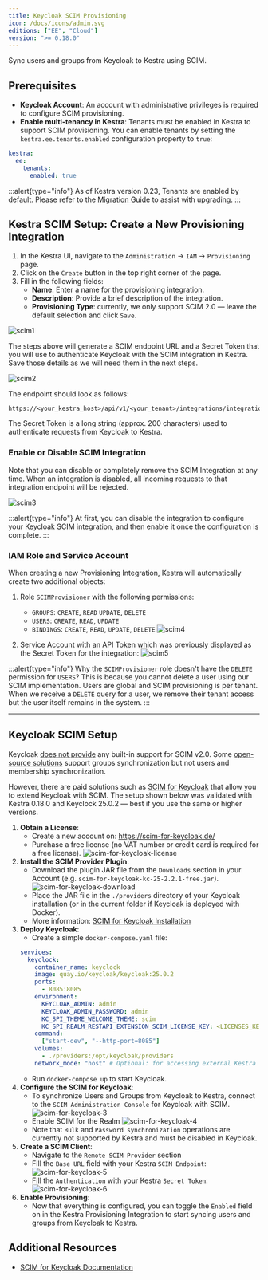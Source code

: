 ```yaml
---
title: Keycloak SCIM Provisioning
icon: /docs/icons/admin.svg
editions: ["EE", "Cloud"]
version: ">= 0.18.0"
---
```


Sync users and groups from Keycloak to Kestra using SCIM.

## Prerequisites

- **Keycloak Account**: An account with administrative privileges is required to configure SCIM provisioning.
- **Enable multi-tenancy in Kestra**: Tenants must be enabled in Kestra to support SCIM provisioning. You can enable tenants by setting the `kestra.ee.tenants.enabled` configuration property to `true`:

```yaml
kestra:
  ee:
    tenants:
      enabled: true
```

:::alert{type="info"}
As of Kestra version 0.23, Tenants are enabled by default. Please refer to the [Migration Guide](../../../11.migration-guide/0.23.0/tenant-migration-ee.md) to assist with upgrading.
:::

## Kestra SCIM Setup: Create a New Provisioning Integration

1. In the Kestra UI, navigate to the `Administration` → `IAM` → `Provisioning` page.
2. Click on the `Create` button in the top right corner of the page.
3. Fill in the following fields:
   - **Name**: Enter a name for the provisioning integration.
   - **Description**: Provide a brief description of the integration.
   - **Provisioning Type**: currently, we only support SCIM 2.0 — leave the default selection and click `Save`.

![scim1](@assets/docs/enterprise/scim1_keycloak.png)

The steps above will generate a SCIM endpoint URL and a Secret Token that you will use to authenticate Keycloak with the SCIM integration in Kestra. Save those details as we will need them in the next steps.

![scim2](@assets/docs/enterprise/scim2.png)

The endpoint should look as follows:

```
https://<your_kestra_host>/api/v1/<your_tenant>/integrations/integration_id/scim/v2
```

The Secret Token is a long string (approx. 200 characters) used to authenticate requests from Keycloak to Kestra.

### Enable or Disable SCIM Integration

Note that you can disable or completely remove the SCIM Integration at any time. When an integration is disabled, all incoming requests to that integration endpoint will be rejected.

![scim3](@assets/docs/enterprise/scim3.png)


:::alert{type="info"}
At first, you can disable the integration to configure your Keycloak SCIM integration, and then enable it once the configuration is complete.
:::

### IAM Role and Service Account

When creating a new Provisioning Integration, Kestra will automatically create two additional objects:

1. Role `SCIMProvisioner` with the following permissions:
   - `GROUPS`: `CREATE`, `READ` `UPDATE`, `DELETE`
   - `USERS`: `CREATE`, `READ`, `UPDATE`
   - `BINDINGS`: `CREATE`, `READ`, `UPDATE`, `DELETE`
  ![scim4](@assets/docs/enterprise/scim4.png)

2. Service Account with an API Token which was previously displayed as the Secret Token for the integration:
  ![scim5](@assets/docs/enterprise/scim5.png)

:::alert{type="info"}
Why the `SCIMProvisioner` role doesn't have the `DELETE` permission for `USERS`? This is because you cannot delete a user using our SCIM implementation. Users are global and SCIM provisioning is per tenant. When we receive a `DELETE` query for a user, we remove their tenant access but the user itself remains in the system.
:::

---

## Keycloak SCIM Setup

Keycloak [does not provide](https://github.com/keycloak/keycloak/issues/13484) any built-in support for SCIM v2.0. Some [open-source solutions](https://github.com/mitodl/keycloak-scim/) support groups synchronization but not users and membership synchronization.

However, there are paid solutions such as [SCIM for Keycloak](https://scim-for-keycloak.de/) that allow you to extend Keycloak with SCIM. The setup shown below was validated with Kestra 0.18.0 and Keyclock 25.0.2 — best if you use the same or higher versions.

1. **Obtain a License**:
   - Create a new account on: https://scim-for-keycloak.de/
   - Purchase a free license (no VAT number or credit card is required for a free license).
  ![scim-for-keycloak-license](@assets/docs/enterprise/keycloak1.png)
2. **Install the SCIM Provider Plugin**:
   - Download the plugin JAR file from the `Downloads` section in your Account (e.g. `scim-for-keycloak-kc-25-2.2.1-free.jar`).
  ![scim-for-keycloak-download](@assets/docs/enterprise/keycloak2.png)
   - Place the JAR file in the `./providers` directory of your Keycloak installation (or in the current folder if Keycloak is deployed with Docker).
   - More information: [SCIM for Keycloak Installation](https://scim-for-keycloak.de/documentation/installation/install)
3. **Deploy Keycloak**:
   - Create a simple `docker-compose.yaml` file:
    ```yaml
    services:
      keyclock:
        container_name: keyclock
        image: quay.io/keycloak/keycloak:25.0.2
        ports:
          - 8085:8085
        environment:
          KEYCLOAK_ADMIN: admin
          KEYCLOAK_ADMIN_PASSWORD: admin
          KC_SPI_THEME_WELCOME_THEME: scim
          KC_SPI_REALM_RESTAPI_EXTENSION_SCIM_LICENSE_KEY: <LICENSES_KEY>
        command:
          ["start-dev", "--http-port=8085"]
        volumes:
          - ./providers:/opt/keycloak/providers
        network_mode: "host" # Optional: for accessing external Kestra
    ```
   - Run `docker-compose up` to start Keycloak.
4. **Configure the SCIM for Keycloak**:
   - To synchronize Users and Groups from Keycloak to Kestra, connect to the `SCIM Administration Console` for Keycloak with SCIM.
  ![scim-for-keycloak-3](@assets/docs/enterprise/keycloak3.png)
   - Enable SCIM for the Realm
  ![scim-for-keycloak-4](@assets/docs/enterprise/keycloak4.png)
   - Note that `Bulk` and `Password synchronization` operations are currently not supported by Kestra and must be disabled in Keycloak.
5. **Create a SCIM Client**:
   - Navigate to the `Remote SCIM Provider` section
   - Fill the `Base URL` field with your Kestra `SCIM Endpoint`:
  ![scim-for-keycloak-5](@assets/docs/enterprise/keycloak5.png)
   - Fill the `Authentication` with your Kestra `Secret Token`:
  ![scim-for-keycloak-6](@assets/docs/enterprise/keycloak6.png)
6. **Enable Provisioning**:
   - Now that everything is configured, you can toggle the `Enabled` field on in the Kestra Provisioning Integration to start syncing users and groups from Keycloak to Kestra.


## Additional Resources

- [SCIM for Keycloak Documentation](https://scim-for-keycloak.de/documentation/administration/scim-client)
